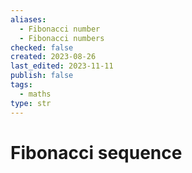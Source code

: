 ```yaml
---
aliases:
  - Fibonacci number
  - Fibonacci numbers
checked: false
created: 2023-08-26
last_edited: 2023-11-11
publish: false
tags:
  - maths
type: str
---
```

# Fibonacci sequence
